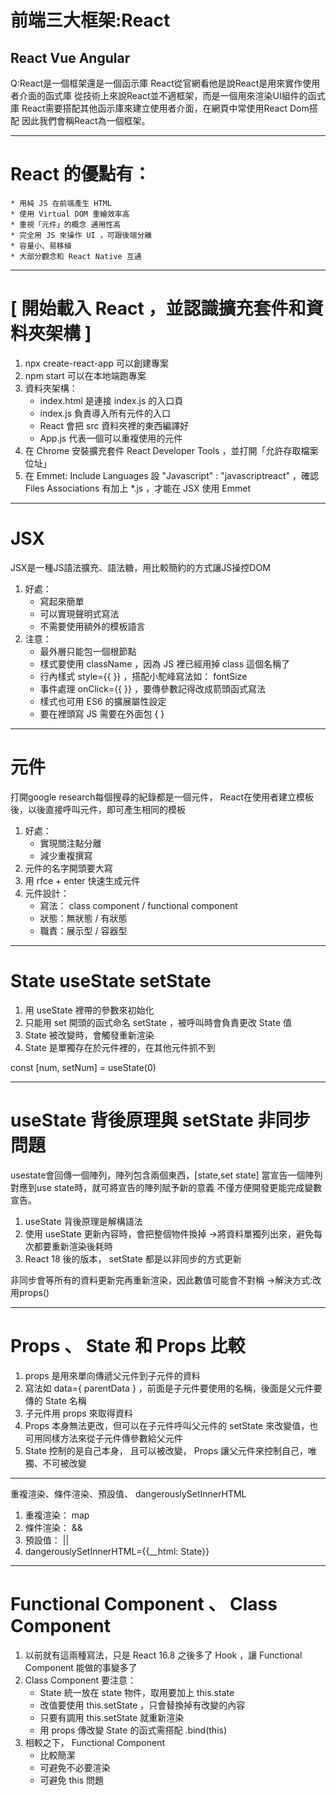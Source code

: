 
# 前端三大框架:React

## React Vue Angular

Q:React是一個框架還是一個函示庫
React從官網看他是說React是用來實作使用者介面的函式庫
從技術上來說React並不適框架，而是一個用來渲染UI組件的函式庫
React需要搭配其他函示庫來建立使用者介面，在網頁中常使用React Dom搭配
因此我們會稱React為一個框架。

-----------------------------

# React 的優點有：
    * 用純 JS 在前端產生 HTML 
    * 使用 Virtual DOM 重繪效率高
    * 重視「元件」的概念 通用性高
    * 完全用 JS 來操作 UI ，可跟後端分離
    * 容量小、易移植
    * 大部分觀念和 React Native 互通

-----------------------------

# [ 開始載入 React ，並認識擴充套件和資料夾架構 ]
1. npx create-react-app 可以創建專案
2. npm start 可以在本地端跑專案
3. 資料夾架構：
    * index.html 是連接 index.js 的入口頁
    * index.js 負責導入所有元件的入口
    * React 會把 src 資料夾裡的東西編譯好
    * App.js 代表一個可以重複使用的元件
4. 在 Chrome 安裝擴充套件 React Developer Tools ，並打開「允許存取檔案位址」
5. 在 Emmet: Include Languages 設 "Javascript" : "javascriptreact" ，確認 Files Associations 有加上 *.js ，才能在 JSX 使用 Emmet

-----------------------------

# JSX
JSX是一種JS語法擴充、語法糖，用比較簡約的方式讓JS操控DOM

1. 好處：
    * 寫起來簡單
    * 可以實現聲明式寫法
    * 不需要使用額外的模板語言
2. 注意：
    * 最外層只能包一個根節點
    * 樣式要使用 className ，因為 JS 裡已經用掉 class 這個名稱了
    * 行內樣式 style={{ }} ，搭配小駝峰寫法如： fontSize
    * 事件處理 onClick={{ }} ，要傳參數記得改成箭頭函式寫法
    * 樣式也可用 ES6 的擴展屬性設定
    * 要在裡頭寫 JS 需要在外面包 { }

-----------------------------

# 元件

打開google research每個搜尋的紀錄都是一個元件，
React在使用者建立模板後，以後直接呼叫元件，即可產生相同的模板
1. 好處：
    * 實現關注點分離
    * 減少重複撰寫
2. 元件的名字開頭要大寫
3. 用 rfce + enter 快速生成元件
4. 元件設計：
    * 寫法： class component / functional component
    * 狀態：無狀態 / 有狀態
    * 職責：展示型 / 容器型

-----------------------------


# State useState setState

1. 用 useState 裡帶的參數來初始化
2. 只能用 set 開頭的函式命名 setState ，被呼叫時會負責更改 State 值
3. State 被改變時，會觸發重新渲染
4. State 是單獨存在於元件裡的，在其他元件抓不到

const [num, setNum] = useState(0)

-----------------------------

# useState 背後原理與 setState 非同步問題

usestate會回傳一個陣列，陣列包含兩個東西，[state,set state]
當宣告一個陣列對應到use state時，就可將宣告的陣列賦予新的意義
不僅方便開發更能完成變數宣告。


1. useState 背後原理是解構語法
2. 使用 useState 更新內容時，會把整個物件換掉
   ->將資料單獨列出來，避免每次都要重新渲染後耗時
3. React 18 後的版本， setState 都是以非同步的方式更新

非同步會等所有的資料更新完再重新渲染，因此數值可能會不對稱
->解決方式:改用props()

-----------------------------

# Props 、 State 和 Props 比較

1. props 是用來單向傳遞父元件到子元件的資料
2. 寫法如 data={ parentData } ，前面是子元件要使用的名稱，後面是父元件要傳的 State 名稱
3. 子元件用 props 來取得資料
4. Props 本身無法更改，但可以在子元件呼叫父元件的 setState 來改變值，也可用同樣方法來從子元件傳參數給父元件
5. State 控制的是自己本身， 且可以被改變， Props 讓父元件來控制自己，唯獨、不可被改變

-----------------------------

重複渲染、條件渲染、預設值、 dangerouslySetInnerHTML

1. 重複渲染： map
2. 條件渲染： &&
3. 預設值： ||
4. dangerouslySetInnerHTML={{__html: State}}

-----------------------------

# Functional Component 、 Class Component

1. 以前就有這兩種寫法，只是 React 16.8 之後多了 Hook ，讓 Functional Component 能做的事變多了
2. Class Component 要注意：
    * State 統一放在 state 物件，取用要加上 this.state
    * 改值要使用 this.setState ，只會替換掉有改變的內容
    * 只要有調用 this.setState 就重新渲染
    * 用 props 傳改變 State 的函式需搭配 .bind(this) 
3. 相較之下， Functional Component 
    * 比較簡潔
    * 可避免不必要渲染
    * 可避免 this 問題






